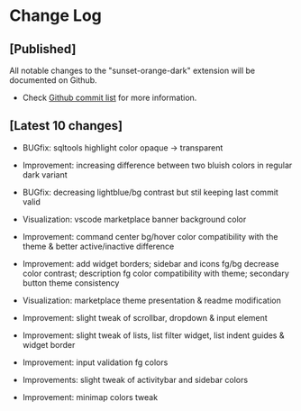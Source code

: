 # Change Log

## [Published]

All notable changes to the "sunset-orange-dark" extension will be documented on Github.

- Check [Github commit list](https://github.com/thekomer/Sunset-orange-VSCode-theme/commits/master) for more information.

## [Latest 10 changes]

- BUGfix: sqltools highlight color opaque -> transparent

- Improvement: increasing difference between two bluish colors in regular dark variant

- BUGfix: decreasing lightblue/bg contrast but stil keeping last commit valid

- Visualization: vscode marketplace banner background color

- Improvement: command center bg/hover color compatibility with the theme & better active/inactive difference

- Improvement: add widget borders; sidebar and icons fg/bg decrease color contrast; description fg color compatibility with theme; secondary button theme consistency

- Visualization: marketplace theme presentation & readme modification

- Improvement: slight tweak of scrollbar, dropdown & input element

- Improvement: slight tweak of lists, list filter widget, list indent guides & widget border

- Improvement: input validation fg colors

- Improvements: slight tweak of activitybar and sidebar colors

- Improvement: minimap colors tweak
